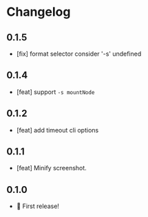 # Changelog

## 0.1.5

- [fix] format selector consider '-s' undefined

## 0.1.4

- [feat] support `-s mountNode`

## 0.1.2

- [feat] add timeout cli options

## 0.1.1

- [feat] Minify screenshot.

## 0.1.0

- 🎉 First release!